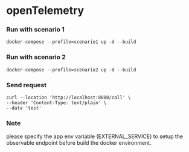 # openTelemetry

### Run with scenario 1
```
docker-compose --profile=scenario1 up -d --build
```
### Run with scenario 2
```
docker-compose --profile=scenario2 up -d --build
```
### Send request
```
curl --location 'http://localhost:8080/call' \
--header 'Content-Type: text/plain' \
--data 'test'
```
### Note
please specify the app env variable (EXTERNAL_SERVICE) to setup the observable endpoint before build the docker environment.
